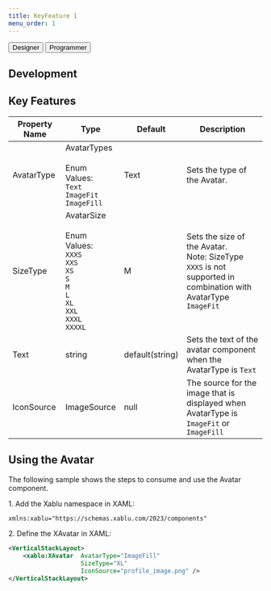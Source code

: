 ```yaml
---
title: KeyFeature 1
menu_order: 1
---
```

<div class="tabs">
  <button class="tab-button" onclick="openTab(event, 'tab1')">Designer</button>
  <button class="tab-button" onclick="openTab(event, 'tab2')">Programmer</button>
</div>

<div id="tab1" class="tab-content">

## Development

## Key Features

| Property Name | Type                                                                                                                 | Default         | Description                                                                                                       |
| ------------- | -------------------------------------------------------------------------------------------------------------------- | --------------- | ----------------------------------------------------------------------------------------------------------------- |
| AvatarType    | AvatarTypes<br><br>Enum Values:<br>`Text`<br>`ImageFit`<br>`ImageFill`                                               | Text            | Sets the type of the Avatar.                                                                                      |
| SizeType      | AvatarSize<br><br>Enum Values:<br>`XXXS`<br>`XXS`<br>`XS`<br>`S`<br>`M`<br>`L`<br>`XL`<br>`XXL`<br>`XXXL`<br>`XXXXL` | M               | Sets the size of the Avatar.<br> Note: SizeType `XXXS` is not supported in combination with AvatarType `ImageFit` |
| Text          | string                                                                                                               | default(string) | Sets the text of the avatar component when the AvatarType is `Text`                                               |
| IconSource    | ImageSource                                                                                                          | null            | The source for the image that is displayed when AvatarType is `ImageFit` or `ImageFill`                           |

## Using the Avatar

The following sample shows the steps to consume and use the Avatar component.

1\. Add the Xablu namespace in XAML:

```xml
xmlns:xablu="https://schemas.xablu.com/2023/components"
```

2\. Define the XAvatar in XAML:

```xml
<VerticalStackLayout>
    <xablu:XAvatar  AvatarType="ImageFill"
                    SizeType="XL"
                    IconSource="profile_image.png" />
</VerticalStackLayout>
```

</div>
